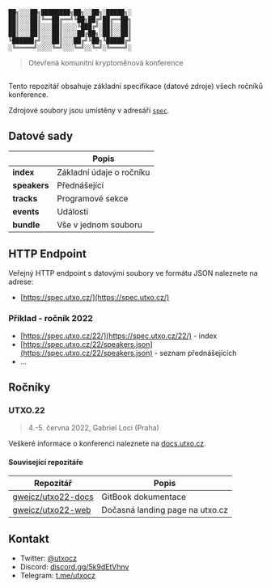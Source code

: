 
```
██╗░░░██╗████████╗██╗░░██╗░█████╗░
██║░░░██║╚══██╔══╝╚██╗██╔╝██╔══██╗
██║░░░██║░░░██║░░░░╚███╔╝░██║░░██║
██║░░░██║░░░██║░░░░██╔██╗░██║░░██║
╚██████╔╝░░░██║░░░██╔╝╚██╗╚█████╔╝
░╚═════╝░░░░╚═╝░░░╚═╝░░╚═╝░╚════╝░
```

> Otevřená komunitní kryptoměnová konference

## 

Tento repozitář obsahuje základní specifikace (datové zdroje) všech ročníků konference.

Zdrojové soubory jsou umístěny v adresáři [`spec`](./spec).

## Datové sady
| | Popis |
| --- | --- |
| **index** | Základní údaje o ročníku |
| **speakers** | Přednášející |
| **tracks** | Programové sekce |
| **events** | Události |
| **bundle** | Vše v jednom souboru |

## HTTP Endpoint
Veřejný HTTP endpoint s datovými soubory ve formátu JSON naleznete na adrese: 

- [https://spec.utxo.cz/](https://spec.utxo.cz/)

### Příklad - ročník 2022
- [https://spec.utxo.cz/22/](https://spec.utxo.cz/22/) - index
- [https://spec.utxo.cz/22/speakers.json](https://spec.utxo.cz/22/speakers.json) - seznam přednášejících
- ...

## Ročníky
### UTXO.22
> 4.-5. června 2022, Gabriel Loci (Praha)

Veškeré informace o konferenci naleznete na [docs.utxo.cz](https://docs.utxo.cz).

#### Související repozitáře

| Repozitář | Popis |
| --- | --- |
| [gweicz/utxo22-docs](https://github.com/gweicz/utxo22-docs) | GitBook dokumentace |
| [gweicz/utxo22-web](https://github.com/gweicz/utxo22-web) | Dočasná landing page na utxo.cz |

## Kontakt
* Twitter: [@utxocz](https://twitter.com/utxocz)
* Discord: [discord.gg/5k9dEtVhnv](https://discord.gg/5k9dEtVhnv)
* Telegram: [t.me/utxocz](https://t.me/utxocz)
